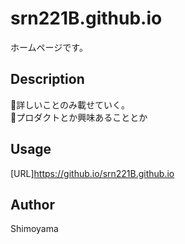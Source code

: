 # srn221B.github.io
ホームページです。  

## Description  
:wrench:詳しいことのみ載せていく。  
:wrench:プロダクトとか興味あることとか  

## Usage
[URL]<https://github.io/srn221B.github.io>  

## Author
Shimoyama
